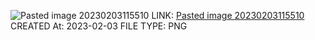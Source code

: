 ![Pasted image 20230203115510](Pasted%20image%2020230203115510.png)
LINK: [Pasted image 20230203115510](Pasted%20image%2020230203115510.png)
CREATED At: 2023-02-03
FILE TYPE: PNG
